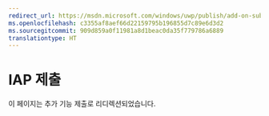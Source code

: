 ```yaml
---
redirect_url: https://msdn.microsoft.com/windows/uwp/publish/add-on-submissions
ms.openlocfilehash: c3355af8aef66d22159795b196855d7c89e6d3d2
ms.sourcegitcommit: 909d859a0f11981a8d1beac0da35f779786a6889
translationtype: HT
---
```

# <a name="iap-submissions"></a>IAP 제출

이 페이지는 추가 기능 제출로 리디렉션되었습니다.